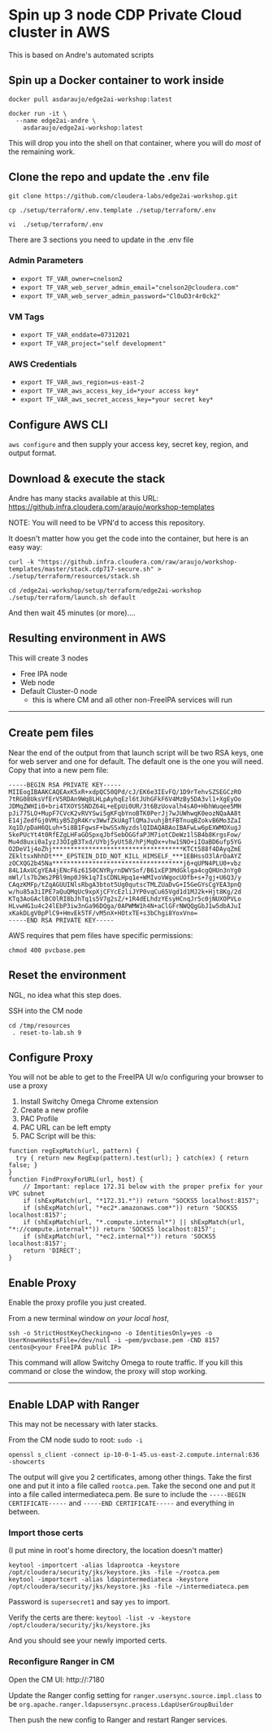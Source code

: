 # Spin up 3 node CDP Private Cloud cluster in AWS
This is based on Andre's automated scripts

## Spin up a Docker container to work inside

```
docker pull asdaraujo/edge2ai-workshop:latest

docker run -it \
  --name edge2ai-andre \
    asdaraujo/edge2ai-workshop:latest 
```

This will drop you into the shell on that container, where you will do _most_ of the remaining work.

## Clone the repo and update the .env file
`git clone https://github.com/cloudera-labs/edge2ai-workshop.git`

`cp ./setup/terraform/.env.template ./setup/terraform/.env`

`vi  ./setup/terraform/.env`

There are 3 sections you need to update in the .env file
### Admin Parameters
* `export TF_VAR_owner=cnelson2`
* `export TF_VAR_web_server_admin_email="cnelson2@cloudera.com"`
* `export TF_VAR_web_server_admin_password="Cl0uD3r4r0ck2"`

### VM Tags
* `export TF_VAR_enddate=07312021`
* `export TF_VAR_project="self development"`

### AWS Credentials
* `export TF_VAR_aws_region=us-east-2`
* `export TF_VAR_aws_access_key_id=*your access key*`
* `export TF_VAR_aws_secret_access_key=*your secret key*`

## Configure AWS CLI
`aws configure`
and then supply your access key, secret key, region, and output format.

## Download & execute the stack
Andre has many stacks available at this URL:  https://github.infra.cloudera.com/araujo/workshop-templates

NOTE:  You will need to be VPN'd to access this repository.

It doesn't matter how you get the code into the container, but here is an easy way:

`curl -k "https://github.infra.cloudera.com/raw/araujo/workshop-templates/master/stack.cdp717-secure.sh" > ./setup/terraform/resources/stack.sh`

```
cd /edge2ai-workshop/setup/terraform/edge2ai-workshop
./setup/terraform/launch.sh default
```

And then wait 45 minutes (or more)....


## Resulting environment in AWS

This will create 3 nodes
* Free IPA node
* Web node
* Default Cluster-0 node
  * this is where CM and all other non-FreeIPA services will run

---

## Create pem files

Near the end of the output from that launch script will be two RSA keys, one for web server and one for default.   The default one is the one you will need.  Copy that into a new pem file:

```
-----BEGIN RSA PRIVATE KEY-----
MIIEogIBAAKCAQEAxK5xR+xdpQC50QPd/cJ/EK6e3IEvFQ/1D9rTehvSZSEGCzRO
7tRG08UksVfErV5RDAn9Wq8LHLpAyhqEzl6tJUhGFkF6V4MzBy5DA3vl1+XgEyOo
JDMqZWHIi0+bri4TXOYSSNDZ64L+eEpUi0UR/3t6BzUovalh4sA0+HbhWuqee5MH
pJi775LO+MupF7CVcK2vRVYSwi5gKFqbYnoBTK0PerJj7wJUWhwqK0eozNQaAA8t
E14jZedfGj0VMiyB5ZgR4Krv3WwfZkUAgTlQMaJvuhjBtFBTnuqBZokvB6Mo3ZaI
Xq1D/pDaH6QLuh+5i8B1FgwsF+bwSSxNyzdslQIDAQABAoIBAFwLw6pEXWMOXugJ
5kePUcYt4t0RfEZgLHFaGOSpxqJbfSebOGGfaPJM7iotCDeWz1lSB4b8KrgsFow/
Mu4d8uxi0aIyzJ3OIgB3Txd/UYbj5yUt58/hPjMqOx+vhw1SNO+iIOaBD6ufp5YG
O2DeV1j4oZhj************************************KTCt588f4DAyqZmE
ZEkltsxNhhDt***_EPSTEIN_DID_NOT_KILL_HIMSELF_***1EBHssO3lArOaAYZ
zOCXQG2b45Na************************************j6+qUPN4PLU0+vbz
84L1AxUCgYEA4jENcF6z6150CNYRyrnDWYSof/B61xEP3MdGklga4cgQHUn3nYg0
mWl/ls7b2Ws2PBl9mp0J9k1q7IsCDNLHpq1e+WMIvoVWgocUOfb+s+7gj+U6Q3/y
CAqzKMFp/tZqAGUUINlsRbgA3btot5Ug0qutscTMLZUaDvG+I5GeGYsCgYEA3pnQ
w/hu85a3iIPE7aQuQMqUc9xpXjCFYcEzliJYP0vqCu65Vgd1d1MJ2k+Hjt8Kg/2d
KTq3AoGAclBCOlRI8bJhTq1s5V7g2sZ/+1R4dELhdzYEsyHCnqJr5c0jNUXOPVLo
HLvwHG1u4c24lEbP3iw3nGa96DQga/0APWMW1h4N+aClGFrNWQQgGbJ1w5dbAJuI
xKakDLgV0pPlC9+HmvEk5TF/vM5nX+HOtxTE+s3bChgi8YoxVno=
-----END RSA PRIVATE KEY-----
```

AWS requires that pem files have specific permissions:

`chmod 400 pvcbase.pem`


## Reset the environment
NGL, no idea what this step does.

SSH into the CM node
```
cd /tmp/resources
 . reset-to-lab.sh 9
```

## Configure Proxy 
You will not be able to get to the FreeIPA UI w/o configuring your browser to use a proxy

1.  Install Switchy Omega Chrome extension
2.  Create a new profile 
3.  PAC Profile
4.  PAC URL can be left empty
5.  PAC Script will be this:
```
function regExpMatch(url, pattern) {    
  try { return new RegExp(pattern).test(url); } catch(ex) { return false; }    
}
function FindProxyForURL(url, host) {
    // Important: replace 172.31 below with the proper prefix for your VPC subnet
    if (shExpMatch(url, "*172.31.*")) return "SOCKS5 localhost:8157";
    if (shExpMatch(url, "*ec2*.amazonaws.com*")) return 'SOCKS5 localhost:8157';
    if (shExpMatch(url, "*.compute.internal*") || shExpMatch(url, "*://compute.internal*")) return 'SOCKS5 localhost:8157';
    if (shExpMatch(url, "*ec2.internal*")) return 'SOCKS5 localhost:8157';
    return 'DIRECT';
}
```

## Enable Proxy

Enable the proxy profile you just created.

From a new terminal window _on your local host_, 

`ssh -o StrictHostKeyChecking=no -o IdentitiesOnly=yes -o UserKnownHostsFile=/dev/null -i ~pem/pvcbase.pem -CND 8157 centos@<your FreeIPA public IP>`

This command will allow Switchy Omega to route traffic.  If you kill this command or close the window, the proxy will stop working.



---

## Enable LDAP with Ranger
This may not be necessary with later stacks.

From the CM node sudo to root:  `sudo -i`

`openssl s_client -connect ip-10-0-1-45.us-east-2.compute.internal:636 -showcerts`

The output will give you 2 certificates, among other things.   Take the first one and put it into a file called `rootca.pem`.   Take the second one and put it into a file called intermediateca.pem.   Be sure to include the `-----BEGIN CERTIFICATE-----` and `-----END CERTIFICATE-----` and everything in between.

### Import those certs

(I put mine in root's home directory, the location doesn't matter)

```
keytool -importcert -alias ldaprootca -keystore /opt/cloudera/security/jks/keystore.jks -file ~/rootca.pem
keytool -importcert -alias ldapintermediateca -keystore /opt/cloudera/security/jks/keystore.jks -file ~/intermediateca.pem
```
Password is `supersecret1` and say `yes` to import.

Verify the certs are there:
`keytool -list -v -keystore /opt/cloudera/security/jks/keystore.jks`

And you should see your newly imported certs.

### Reconfigure Ranger in CM
Open the CM UI:
http://<default-cluster-0 public IP>:7180
  
Update the Ranger config setting for 
`ranger.usersync.source.impl.class` to be `org.apache.ranger.ldapusersync.process.LdapUserGroupBuilder`
  
Then push the new config to Ranger and restart Ranger services.


